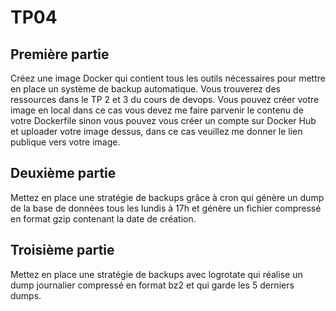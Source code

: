 # TP04

## Première partie 

Créez une image Docker qui contient tous les outils nécessaires pour mettre en place un système de backup automatique. Vous trouverez des ressources dans le TP 2 et 3 du cours de devops.
Vous pouvez créer votre image en local dans ce cas vous devez me faire parvenir le contenu de votre Dockerfile sinon vous pouvez vous créer un compte sur Docker Hub et uploader votre image dessus, dans ce cas veuillez me donner le lien publique vers votre image.

## Deuxième partie 

Mettez en place une stratégie de backups grâce à cron qui génère un dump de la base de données tous les lundis à 17h et génère un fichier compressé en format gzip contenant la date de création.


## Troisième partie 

Mettez en place une stratégie de backups avec logrotate qui réalise un dump journalier compressé en format bz2 et qui garde les 5 derniers dumps.

